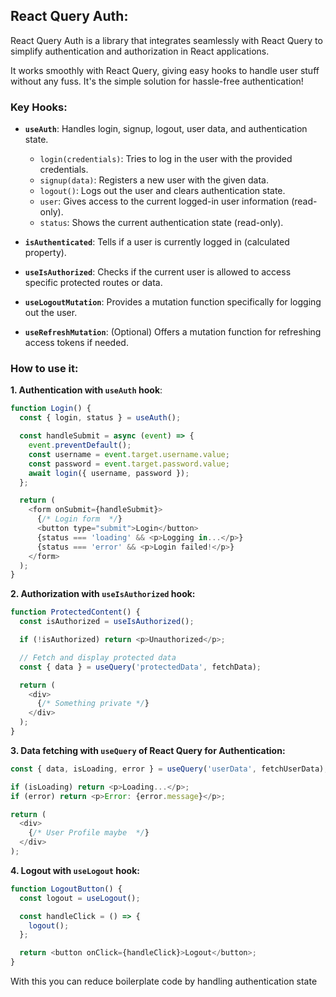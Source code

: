 ## React Query Auth:
React Query Auth is a library that integrates seamlessly with React Query to simplify authentication and authorization in React applications. 

It works smoothly with React Query, giving easy hooks to handle user stuff without any fuss. It's the simple solution for hassle-free authentication! 

### Key Hooks:

- __`useAuth`__: Handles login, signup, logout, user data, and authentication state.
  
  - `login(credentials)`: Tries to log in the user with the provided credentials.
  - `signup(data)`: Registers a new user with the given data.
  - `logout()`: Logs out the user and clears authentication state.
  - `user`: Gives access to the current logged-in user information (read-only).
  - `status`: Shows the current authentication state (read-only).
    
- __`isAuthenticated`__: Tells if a user is currently logged in (calculated property).
  
- __`useIsAuthorized`__: Checks if the current user is allowed to access specific protected routes or data.
  
- __`useLogoutMutation`__: Provides a mutation function specifically for logging out the user.

- __`useRefreshMutation`__: (Optional) Offers a mutation function for refreshing access tokens if needed.


### How to use it: 

__1. Authentication with `useAuth` hook__:

  ```javascript
  function Login() {
    const { login, status } = useAuth();
  
    const handleSubmit = async (event) => {
      event.preventDefault();
      const username = event.target.username.value;
      const password = event.target.password.value;
      await login({ username, password });
    };
  
    return (
      <form onSubmit={handleSubmit}>
        {/* Login form  */}
        <button type="submit">Login</button>
        {status === 'loading' && <p>Logging in...</p>}
        {status === 'error' && <p>Login failed!</p>}
      </form>
    );
  }
  
  
  ```

__2. Authorization with `useIsAuthorized` hook:__

  ```javascript
  function ProtectedContent() {
    const isAuthorized = useIsAuthorized();
  
    if (!isAuthorized) return <p>Unauthorized</p>;
  
    // Fetch and display protected data
    const { data } = useQuery('protectedData', fetchData);
  
    return (
      <div>
        {/* Something private */}
      </div>
    );
  }
  
  
  ```

__3. Data fetching with `useQuery` of React Query for Authentication:__

  ```javascript
  const { data, isLoading, error } = useQuery('userData', fetchUserData);
  
  if (isLoading) return <p>Loading...</p>;
  if (error) return <p>Error: {error.message}</p>;
  
  return (
    <div>
      {/* User Profile maybe  */}
    </div>
  );
  
  
  ```

__4. Logout with `useLogout` hook:__

  ```javascript
  function LogoutButton() {
    const logout = useLogout();
  
    const handleClick = () => {
      logout();
    };
  
    return <button onClick={handleClick}>Logout</button>;
  }
  
  ```

With this you can reduce boilerplate code by handling authentication state
